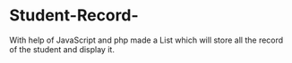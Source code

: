 # Student-Record-
With help of JavaScript and php made a List which will store all the record of the student and display it.
